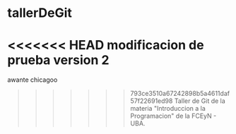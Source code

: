 # tallerDeGit
<<<<<<< HEAD
modificacion de prueba version 2
=======
awante chicagoo
>>>>>>> 793ce3510a67242898b5a4611daf57f22691ed98
Taller de Git de la materia "Introduccion a la Programacion" de la FCEyN - UBA.
